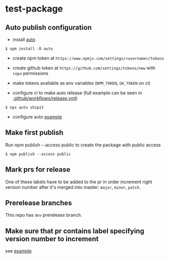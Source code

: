 # test-package

## Auto publish configuration

- install [auto](https://github.com/intuit/auto)
```shell
$ npm install -D auto
```

- create npm token at `https://www.npmjs.com/settings/<username>/tokens`
- create github token at `https://github.com/settings/tokens/new` with `repo` permissions
- make tokens available as env variables (`NPM_TOKEN`, `GH_TOKEN` on ci)

- configure ci to make auto release (full example can be seen in [.github/workflows/release.yml](.github/workflows/release.yml))
```shell
$ npx auto shipit
```

- configure auto [example](.autorc)

## Make first publish

Run npm publish --access public to create the package with public access
```shell
$ npm publish --access public
```

## Mark prs for release

One of these labels have to be added to the pr in order increment right version number after it's merged into master: `major`, `minor`, `patch`.

## Prerelease branches

This repo has `dev` prerelease branch.

## Make sure that pr contains label specifying version number to increment

see [example](.github/workflows/tag-validation.yml)
